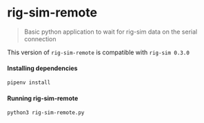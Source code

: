 # rig-sim-remote

> Basic python application to wait for rig-sim data on the serial connection

This version of `rig-sim-remote` is compatible with `rig-sim 0.3.0`

#### Installing dependencies

```bash
pipenv install
```

#### Running rig-sim-remote

```bash
python3 rig-sim-remote.py
```

